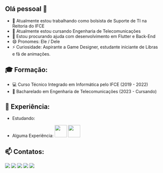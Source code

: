## Olá pessoal 👋

- 🔭 Atualmente estou trabalhando como bolsista de Suporte de TI na Reitoria do IFCE
- 🌱 Atualmente estou cursando Engenharia de Telecomunicações
- 🤔 Estou procurando ajuda com desenvolvimento em Flutter e Back-End
- 😄 Pronomes: Ele / Dele
- ⚡ Curiosidade: Aspirante a Game Designer, estudante iniciante de Libras e fã de animações.

## 🎓 Formação:
- 💻 Curso Técnico Integrado em Informática pelo IFCE (2019 - 2022)
- 📡 Bacharelado em Engenharia de Telecomunicações (2023 - Cursando)

## 💠 Experiência:
- Estudando:
  <link rel="stylesheet" href="https://cdn.jsdelivr.net/gh/devicons/devicon@v2.15.1/devicon.min.css">
  
- Alguma Experiência:
  <img src="https://cdn.jsdelivr.net/gh/devicons/devicon/icons/html5/html5-original.svg" width="40" height="40"/>
  <img src="https://cdn.jsdelivr.net/gh/devicons/devicon/icons/css3/css3-original.svg" width="40" height="40"/>

  

## 📫 Contatos: 
<div>
<a href="https://t.me/ipprata" target="_blank"><img loading="lazy" src="https://img.shields.io/badge/Telegram-2CA5E0?style=for-the-badge&logo=telegram&logoColor=white" target="_blank"></a>
<a href="https://www.instagram.com/ip_prata/" target="_blank"><img loading="lazy" src="https://img.shields.io/badge/-Instagram-%23E4405F?style=for-the-badge&logo=instagram&logoColor=white" target="_blank"></a>
<a href="https://wa.me/5585991511058" target="_blank"><img loading="lazy" src="https://img.shields.io/badge/WhatsApp-25D366?style=for-the-badge&logo=whatsapp&logoColor=white" target="_blank"></a>
<a href = "mailto:contato@seu-usuário-aqui"><img loading="lazy" src="https://img.shields.io/badge/Gmail-D14836?style=for-the-badge&logo=gmail&logoColor=white" target="_blank"></a>
<a href="https://www.linkedin.com/in/ipprata" target="_blank"><img loading="lazy" src="https://img.shields.io/badge/-LinkedIn-%230077B5?style=for-the-badge&logo=linkedin&logoColor=white" target="_blank"></a>   
</div>
